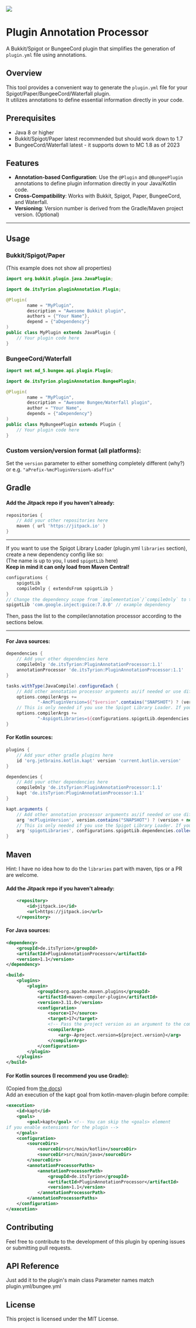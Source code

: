 [![](https://jitpack.io/v/de.itsTyrion/PluginAnnotationProcessor.svg)](https://jitpack.io/#de.itsTyrion/PluginAnnotationProcessor)
# Plugin Annotation Processor

A Bukkit/Spigot or BungeeCord plugin that simplifies the generation of `plugin.yml` file using annotations.

## Overview

This tool provides a convenient way to generate the `plugin.yml` file for your Spigot/Paper/BungeeCord/Waterfall plugin.  
It utilizes annotations to define essential information directly in your code.

## Prerequisites
- Java 8 or higher
- Bukkit/Spigot/Paper latest recommended but should work down to 1.7
- BungeeCord/Waterfall latest - it supports down to MC 1.8 as of 2023

## Features
- **Annotation-based Configuration**: Use the `@Plugin` and `@BungeePlugin` annotations to define plugin information directly in your Java/Kotlin code.
- **Cross-Compatibility**: Works with Bukkit, Spigot, Paper, BungeeCord, and Waterfall.
- **Versioning**: Version number is derived from the Gradle/Maven project version. (Optional)

---
## Usage

### Bukkit/Spigot/Paper
(This example does not show all properties)
```java
import org.bukkit.plugin.java.JavaPlugin;

import de.itsTyrion.pluginAnnotation.Plugin;

@Plugin(
        name = "MyPlugin",
        description = "Awesome Bukkit plugin",
        authors = {"Your Name"},
        depend = {"aDependency"}
)
public class MyPlugin extends JavaPlugin {
    // Your plugin code here
}
```

### BungeeCord/Waterfall
```java
import net.md_5.bungee.api.plugin.Plugin;

import de.itsTyrion.pluginAnnotation.BungeePlugin;

@Plugin(
        name = "MyPlugin",
        description = "Awesome Bungee/Waterfall plugin",
        author = "Your Name",
        depends = {"aDependency"}
)
public class MyBungeePlugin extends Plugin {
    // Your plugin code here
}
```
### Custom version/version format (all platforms):
Set the `version` parameter to either something completely different (why?) or e.g. `"aPrefix-%mcPluginVersion%-aSuffix"` 
## Gradle
#### Add the Jitpack repo if you haven't already:
```groovy
repositories {
    // Add your other repositories here
    maven { url 'https://jitpack.io' }
}
```
---
If you want to use the Spigot Library Loader (plugin.yml `libraries` section), create a new dependency config like so:  
(The name is up to you, I used `spigotLib` here)  
**Keep in mind it can only load from Maven Central!**
```groovy
configurations {
    spigotLib
    compileOnly { extendsFrom spigotLib }
}
// Change the dependency scope from `implementation`/`compileOnly` to the config name of your choice. Example:
spigotLib 'com.google.inject:guice:7.0.0' // example dependency
```
Then, pass the list to the compiler/annotation processor according to the sections below.

---
#### For Java sources:
```groovy
dependencies {
    // Add your other dependencies here
    compileOnly 'de.itsTyrion:PluginAnnotationProcessor:1.1'
    annotationProcessor 'de.itsTyrion:PluginAnnotationProcessor:1.1'
}

tasks.withType(JavaCompile).configureEach {
    // Add other annotation processor arguments as/if needed or use different values, this is just what I use.
    options.compilerArgs +=
            "-AmcPluginVersion=${"$version".contains("SNAPSHOT") ? (version + new Date().format('yyyyMMdd_HHmm')) : version}"
    // This is only needed if you use the Spigot Library Loader. If you use a different name, replace `spigotLib` with it.
    options.compilerArgs +=
            "-AspigotLibraries=${configurations.spigotLib.dependencies.collect { "$it.group:$it.name:$it.version" }.join(' ')}"
}
```


#### For Kotlin sources:
```groovy
plugins {
    // Add your other gradle plugins here
    id 'org.jetbrains.kotlin.kapt' version 'current.kotlin.version'
}

dependencies {
    // Add your other dependencies here
    compileOnly 'de.itsTyrion:PluginAnnotationProcessor:1.1'
    kapt 'de.itsTyrion:PluginAnnotationProcessor:1.1'
}

kapt.arguments {
    // Add other annotation processor arguments as/if needed or use different values, this is just what I use.
    arg 'mcPluginVersion', version.contains("SNAPSHOT") ? (version + new Date().format('yyyyMMdd_HHmm')) : version
    // This is only needed if you use the Spigot Library Loader. If you use a different name, replace `spigotLib` with it.
    arg 'spigotLibraries', configurations.spigotLib.dependencies.collect { "$it.group:$it.name:$it.version" }.join(';')
}
```

## Maven
Hint: I have no idea how to do the `libraries` part with maven, tips or a PR are welcome.
#### Add the Jitpack repo if you haven't already:
```xml
    <repository>
        <id>jitpack.io</id>
        <url>https://jitpack.io</url>
    </repository>
```
#### For Java sources:
```xml
<dependency>
    <groupId>de.itsTyrion</groupId>
    <artifactId>PluginAnnotationProcessor</artifactId>
    <version>1.1</version>
</dependency>
```
```xml
<build>
    <plugins>
        <plugin>
            <groupId>org.apache.maven.plugins</groupId>
            <artifactId>maven-compiler-plugin</artifactId>
            <version>3.11.0</version>
            <configuration>
                <source>17</source>
                <target>17</target>
                <!-- Pass the project version as an argument to the compiler -->
                <compilerArgs>
                    <arg>-Aproject.version=${project.version}</arg>
                </compilerArgs>
            </configuration>
        </plugin>
    </plugins>
</build>
```
#### For Kotlin sources (I recommend you use Gradle):  
(Copied from [the docs](https://kotlinlang.org/docs/kapt.html#use-in-maven))  
Add an execution of the kapt goal from kotlin-maven-plugin before compile:
```xml
<execution>
    <id>kapt</id>
    <goals>
        <goal>kapt</goal> <!-- You can skip the <goals> element
if you enable extensions for the plugin -->
    </goals>
    <configuration>
        <sourceDirs>
            <sourceDir>src/main/kotlin</sourceDir>
            <sourceDir>src/main/java</sourceDir>
        </sourceDirs>
        <annotationProcessorPaths>
            <annotationProcessorPath>
                <groupId>de.itsTyrion</groupId>
                <artifactId>PluginAnnotationProcessor</artifactId>
                <version>1.1</version>
            </annotationProcessorPath>
        </annotationProcessorPaths>
    </configuration>
</execution>
```

## Contributing
Feel free to contribute to the development of this plugin by opening issues or submitting pull requests.

## API Reference
Just add it to the plugin's main class
Parameter names match plugin.yml/bungee.yml

## License
This project is licensed under the MIT License.